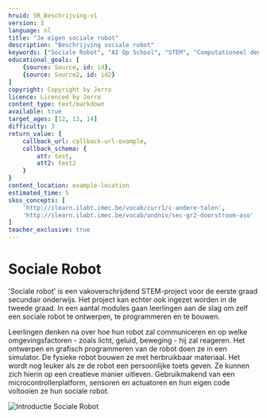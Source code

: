 ```yaml
---
hruid: SR_Beschrijving-v1
version: 3
language: nl
title: "Je eigen sociale robot"
description: "Beschrijving sociale robot"
keywords: ["Sociale Robot", "AI Op School", "STEM", "Computationeel denken", "Grafisch programmeren"]
educational_goals: [
    {source: Source, id: id}, 
    {source: Source2, id: id2}
]
copyright: Copyright by Jerro
licence: Licenced by Jerro
content_type: text/markdown
available: true
target_ages: [12, 13, 14]
difficulty: 3
return_value: {
    callback_url: callback-url-example,
    callback_schema: {
        att: test,
        att2: test2
    }
}
content_location: example-location
estimated_time: 5
skos_concepts: [
    'http://ilearn.ilabt.imec.be/vocab/curr1/c-andere-talen', 
    'http://ilearn.ilabt.imec.be/vocab/ondniv/sec-gr2-doorstroom-aso'
]
teacher_exclusive: true
---
```


# Sociale Robot

'Sociale robot' is een vakoverschrijdend STEM-project voor de eerste graad secundair onderwijs. Het project kan echter ook ingezet worden in de tweede graad. In een aantal modules gaan leerlingen aan de slag om zelf een sociale robot te ontwerpen, te programmeren en te bouwen. 

Leerlingen denken na over hoe hun robot zal communiceren en op welke omgevingsfactoren - zoals licht, geluid, beweging - hij zal reageren. Het ontwerpen en grafisch programmeren van de robot doen ze in een simulator. De fysieke robot bouwen ze met herbruikbaar materiaal. Het wordt nog leuker als ze de robot een persoonlijke toets geven. Ze kunnen zich hierin op een creatieve manier uitleven. Gebruikmakend van een microcontrollerplatform, sensoren en actuatoren en hun eigen code voltooien ze hun sociale robot.


![](@youtube/https://www.youtube.com/embed/EsYs4k41U6w?list=PLHRY06NDfDXlBpLm5J3BK26Ul6GxGykDu "Introductie Sociale Robot")